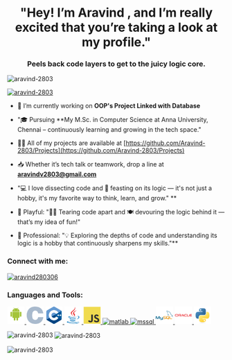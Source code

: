 <h1 align="center">"Hey! I’m Aravind , and I’m really excited that you’re taking a look at my profile."</h1>
<h3 align="center">Peels back code layers to get to the juicy logic core.</h3>

<p align="left"> <img src="https://komarev.com/ghpvc/?username=aravind-2803&label=Profile%20views&color=0e75b6&style=flat" alt="aravind-2803" /> </p>

<p align="left"> <a href="https://github.com/ryo-ma/github-profile-trophy"><img src="https://github-profile-trophy.vercel.app/?username=aravind-2803" alt="aravind-2803" /></a> </p>

- 🔭 I’m currently working on **OOP's Project Linked with Database**

- "🎓 Pursuing **My M.Sc. in Computer Science at Anna University, Chennai – continuously learning and growing in the tech space."
- 👨‍💻 All of my projects are available at [https://github.com/Aravind-2803/Projects](https://github.com/Aravind-2803/Projects)

- 📥 Whether it’s tech talk or teamwork, drop a line at **aravindv2803@gmail.com**

- "💻 I love dissecting code and 🧠 feasting on its logic — it's not just a hobby, it's my favorite way to think, learn, and grow." **
- 🔹 Playful: "👨‍💻 Tearing code apart and 🍽️ devouring the logic behind it — that’s my idea of fun!"
- 🔹 Professional: "💡 Exploring the depths of code and understanding its logic is a hobby that continuously sharpens my skills."**

<h3 align="left">Connect with me:</h3>
<p align="left">
<a href="https://www.leetcode.com/aravind280306" target="blank"><img align="center" src="https://raw.githubusercontent.com/rahuldkjain/github-profile-readme-generator/master/src/images/icons/Social/leet-code.svg" alt="aravind280306" height="30" width="40" /></a>
</p>

<h3 align="left">Languages and Tools:</h3>
<p align="left"> <a href="https://developer.android.com" target="_blank" rel="noreferrer"> <img src="https://raw.githubusercontent.com/devicons/devicon/master/icons/android/android-original-wordmark.svg" alt="android" width="40" height="40"/> </a> <a href="https://www.cprogramming.com/" target="_blank" rel="noreferrer"> <img src="https://raw.githubusercontent.com/devicons/devicon/master/icons/c/c-original.svg" alt="c" width="40" height="40"/> </a> <a href="https://www.w3schools.com/cpp/" target="_blank" rel="noreferrer"> <img src="https://raw.githubusercontent.com/devicons/devicon/master/icons/cplusplus/cplusplus-original.svg" alt="cplusplus" width="40" height="40"/> </a> <a href="https://www.java.com" target="_blank" rel="noreferrer"> <img src="https://raw.githubusercontent.com/devicons/devicon/master/icons/java/java-original.svg" alt="java" width="40" height="40"/> </a> <a href="https://developer.mozilla.org/en-US/docs/Web/JavaScript" target="_blank" rel="noreferrer"> <img src="https://raw.githubusercontent.com/devicons/devicon/master/icons/javascript/javascript-original.svg" alt="javascript" width="40" height="40"/> </a> <a href="https://www.mathworks.com/" target="_blank" rel="noreferrer"> <img src="https://upload.wikimedia.org/wikipedia/commons/2/21/Matlab_Logo.png" alt="matlab" width="40" height="40"/> </a> <a href="https://www.microsoft.com/en-us/sql-server" target="_blank" rel="noreferrer"> <img src="https://www.svgrepo.com/show/303229/microsoft-sql-server-logo.svg" alt="mssql" width="40" height="40"/> </a> <a href="https://www.mysql.com/" target="_blank" rel="noreferrer"> <img src="https://raw.githubusercontent.com/devicons/devicon/master/icons/mysql/mysql-original-wordmark.svg" alt="mysql" width="40" height="40"/> </a> <a href="https://www.oracle.com/" target="_blank" rel="noreferrer"> <img src="https://raw.githubusercontent.com/devicons/devicon/master/icons/oracle/oracle-original.svg" alt="oracle" width="40" height="40"/> </a> <a href="https://www.python.org" target="_blank" rel="noreferrer"> <img src="https://raw.githubusercontent.com/devicons/devicon/master/icons/python/python-original.svg" alt="python" width="40" height="40"/> </a> </p>

<p><img align="left" src="https://github-readme-stats.vercel.app/api/top-langs?username=aravind-2803&show_icons=true&locale=en&layout=compact" alt="aravind-2803" /></p>

<p>&nbsp;<img align="center" src="https://github-readme-stats.vercel.app/api?username=aravind-2803&show_icons=true&locale=en" alt="aravind-2803" /></p>

<p><img align="center" src="https://github-readme-streak-stats.herokuapp.com/?user=aravind-2803&" alt="aravind-2803" /></p>
